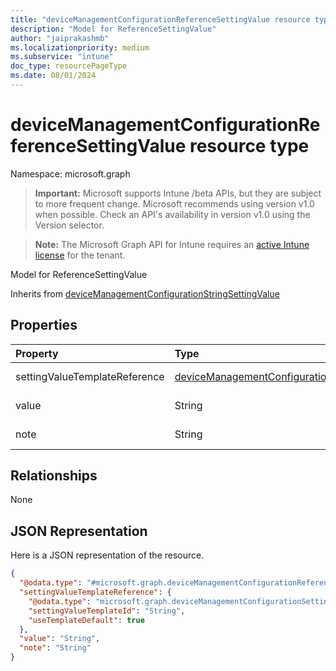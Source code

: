```yaml
---
title: "deviceManagementConfigurationReferenceSettingValue resource type"
description: "Model for ReferenceSettingValue"
author: "jaiprakashmb"
ms.localizationpriority: medium
ms.subservice: "intune"
doc_type: resourcePageType
ms.date: 08/01/2024
---
```


# deviceManagementConfigurationReferenceSettingValue resource type

Namespace: microsoft.graph

> **Important:** Microsoft supports Intune /beta APIs, but they are subject to more frequent change. Microsoft recommends using version v1.0 when possible. Check an API's availability in version v1.0 using the Version selector.

> **Note:** The Microsoft Graph API for Intune requires an [active Intune license](https://go.microsoft.com/fwlink/?linkid=839381) for the tenant.

Model for ReferenceSettingValue


Inherits from [deviceManagementConfigurationStringSettingValue](../resources/intune-shared-devicemanagementconfigurationstringsettingvalue.md)

## Properties
|Property|Type|Description|
|:---|:---|:---|
|settingValueTemplateReference|[deviceManagementConfigurationSettingValueTemplateReference](../resources/intune-shared-devicemanagementconfigurationsettingvaluetemplatereference.md)|Setting value template reference Inherited from [deviceManagementConfigurationSettingValue](../resources/intune-shared-devicemanagementconfigurationsettingvalue.md)|
|value|String|Value of the string setting. Inherited from [deviceManagementConfigurationStringSettingValue](../resources/intune-shared-devicemanagementconfigurationstringsettingvalue.md)|
|note|String|A note that admin can use to put some contextual information|

## Relationships
None

## JSON Representation
Here is a JSON representation of the resource.
<!-- {
  "blockType": "resource",
  "@odata.type": "microsoft.graph.deviceManagementConfigurationReferenceSettingValue"
}
-->
``` json
{
  "@odata.type": "#microsoft.graph.deviceManagementConfigurationReferenceSettingValue",
  "settingValueTemplateReference": {
    "@odata.type": "microsoft.graph.deviceManagementConfigurationSettingValueTemplateReference",
    "settingValueTemplateId": "String",
    "useTemplateDefault": true
  },
  "value": "String",
  "note": "String"
}
```
